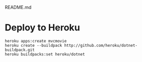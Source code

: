 README.md
# Deploy to Heroku
```
heroku apps:create mvcmovie
heroku create --buildpack http://github.com/heroku/dotnet-buildpack.git
heroku buildpacks:set heroku/dotnet
```